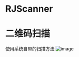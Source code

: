 # RJScanner
二维码扫描
==================
使用系统自带的扫描方法
![image](https://github.com/CapricornRJ/RJScanner/IMG_0496.PNG)
